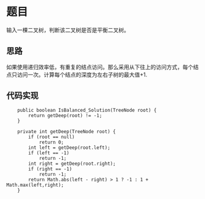 # 题目

输入一棵二叉树，判断该二叉树是否是平衡二叉树。

## 思路

如果使用递归效率低，有重复的结点访问。那么采用从下往上的访问方式，每个结点只访问一次。计算每个结点的深度为左右子树的最大值+1.

## 代码实现


```
    public boolean IsBalanced_Solution(TreeNode root) {
        return getDeep(root) != -1;
    }
    
    private int getDeep(TreeNode root) {
        if (root == null)
            return 0;
        int left = getDeep(root.left);
        if (left == -1)
            return -1;
        int right = getDeep(root.right);
        if (right == -1)
            return -1;
        return Math.abs(left - right) > 1 ? -1 : 1 + Math.max(left,right);
    }
```



